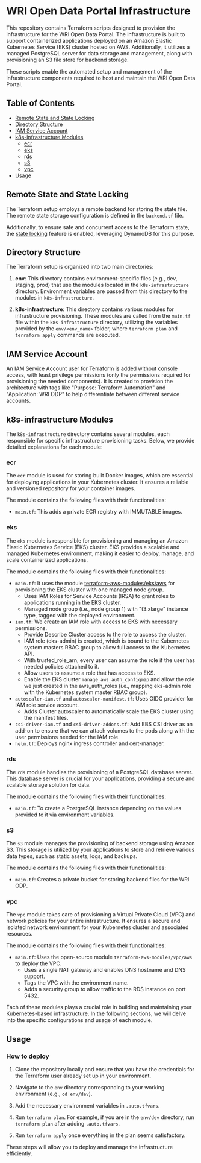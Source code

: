 # WRI Open Data Portal Infrastructure

This repository contains Terraform scripts designed to provision the infrastructure for the WRI Open Data Portal. The infrastructure is built to support containerized applications deployed on an Amazon Elastic Kubernetes Service (EKS) cluster hosted on AWS. Additionally, it utilizes a managed PostgreSQL server for data storage and management, along with provisioning an S3 file store for backend storage.

These scripts enable the automated setup and management of the infrastructure components required to host and maintain the WRI Open Data Portal.

## Table of Contents

- [Remote State and State Locking](#remote-state-and-state-locking)
- [Directory Structure](#directory-structure)
- [IAM Service Account](#iam-service-account)
- [k8s-infrastructure Modules](#k8s-infrastructure-modules)
  - [ecr](#ecr)
  - [eks](#eks)
  - [rds](#rds)
  - [s3](#s3)
  - [vpc](#vpc)
- [Usage](#usage)

## Remote State and State Locking

The Terraform setup employs a remote backend for storing the state file. The remote state storage configuration is defined in the `backend.tf` file.

Additionally, to ensure safe and concurrent access to the Terraform state, the [state locking](https://developer.hashicorp.com/terraform/language/state/locking) feature is enabled, leveraging DynamoDB for this purpose.

## Directory Structure

The Terraform setup is organized into two main directories:

1. **env**: This directory contains environment-specific files (e.g., dev, staging, prod) that use the modules located in the `k8s-infrastructure` directory. Environment variables are passed from this directory to the modules in `k8s-infrastructure`.

2. **k8s-infrastructure**: This directory contains various modules for infrastructure provisioning. These modules are called from the `main.tf` file within the `k8s-infrastructure` directory, utilizing the variables provided by the `env/<env_name>` folder, where `terraform plan` and `terraform apply` commands are executed.

## IAM Service Account

An IAM Service Account user for Terraform is added without console access, with least privilege permissions (only the permissions required for provisioning the needed components). It is created to provision the architecture with tags like "Purpose: Terraform Automation" and "Application: WRI ODP" to help differentiate between different service accounts.

## k8s-infrastructure Modules

The `k8s-infrastructure` directory contains several modules, each responsible for specific infrastructure provisioning tasks. Below, we provide detailed explanations for each module:

### ecr

The `ecr` module is used for storing built Docker images, which are essential for deploying applications in your Kubernetes cluster. It ensures a reliable and versioned repository for your container images.

The module contains the following files with their functionalities:

- `main.tf`: This adds a private ECR registry with IMMUTABLE images.

### eks

The `eks` module is responsible for provisioning and managing an Amazon Elastic Kubernetes Service (EKS) cluster. EKS provides a scalable and managed Kubernetes environment, making it easier to deploy, manage, and scale containerized applications.

The module contains the following files with their functionalities:

- `main.tf`: It uses the module [terraform-aws-modules/eks/aws](https://registry.terraform.io/modules/terraform-aws-modules/eks/aws/latest) for provisioning the EKS cluster with one managed node group.
  - Uses IAM Roles for Service Accounts (IRSA) to grant roles to applications running in the EKS cluster.
  - Managed node group (i.e., node group 1) with "t3.xlarge" instance type, tagged with the deployed environment.
- `iam.tf`: We create an IAM role with access to EKS with necessary permissions.
  - Provide Describe Cluster access to the role to access the cluster.
  - IAM role (eks-admin) is created, which is bound to the Kubernetes system masters RBAC group to allow full access to the Kubernetes API.
  - With trusted_role_arn, every user can assume the role if the user has needed policies attached to it.
  - Allow users to assume a role that has access to EKS.
  - Enable the EKS cluster `manage_aws_auth_configmap` and allow the role we just created in the aws_auth_roles (i.e., mapping eks-admin role with the Kubernetes system master RBAC group).
- `autoscaler-iam.tf` and `autoscaler-manifest.tf`: Uses OIDC provider for IAM role service account.
  - Adds Cluster autoscaler to automatically scale the EKS cluster using the manifest files.
- `csi-driver-iam.tf` and `csi-driver-addons.tf`: Add EBS CSI driver as an add-on to ensure that we can attach volumes to the pods along with the user permissions needed for the IAM role.
- `helm.tf`: Deploys nginx ingress controller and cert-manager.

### rds

The `rds` module handles the provisioning of a PostgreSQL database server. This database server is crucial for your applications, providing a secure and scalable storage solution for data.

The module contains the following files with their functionalities:

- `main.tf`: To create a PostgreSQL instance depending on the values provided to it via environment variables.

### s3

The `s3` module manages the provisioning of backend storage using Amazon S3. This storage is utilized by your applications to store and retrieve various data types, such as static assets, logs, and backups.

The module contains the following files with their functionalities:

- `main.tf`: Creates a private bucket for storing backend files for the WRI ODP.

### vpc

The `vpc` module takes care of provisioning a Virtual Private Cloud (VPC) and network policies for your entire infrastructure. It ensures a secure and isolated network environment for your Kubernetes cluster and associated resources.

The module contains the following files with their functionalities:

- `main.tf`: Uses the open-source module `terraform-aws-modules/vpc/aws` to deploy the VPC.
  - Uses a single NAT gateway and enables DNS hostname and DNS support.
  - Tags the VPC with the environment name.
  - Adds a security group to allow traffic to the RDS instance on port 5432.

Each of these modules plays a crucial role in building and maintaining your Kubernetes-based infrastructure. In the following sections, we will delve into the specific configurations and usage of each module.

## Usage

### How to deploy

1. Clone the repository locally and ensure that you have the credentials for the Terraform user already set up in your environment.

2. Navigate to the `env` directory corresponding to your working environment (e.g., `cd env/dev`).

3. Add the necessary environment variables in `.auto.tfvars`.

4. Run `terraform plan`. For example, if you are in the `env/dev` directory, run `terraform plan` after adding `.auto.tfvars`.

5. Run `terraform apply` once everything in the plan seems satisfactory.

These steps will allow you to deploy and manage the infrastructure efficiently.
